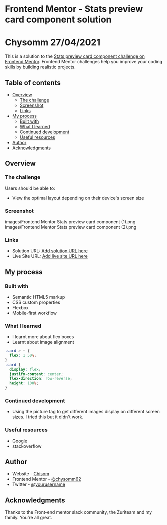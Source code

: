 # Frontend Mentor - Stats preview card component solution

# Chysomm 27/04/2021

This is a solution to the [Stats preview card component challenge on Frontend Mentor](https://www.frontendmentor.io/challenges/stats-preview-card-component-8JqbgoU62). Frontend Mentor challenges help you improve your coding skills by building realistic projects.

## Table of contents

- [Overview](#overview)
  - [The challenge](#the-challenge)
  - [Screenshot](#screenshot)
  - [Links](#links)
- [My process](#my-process)
  - [Built with](#built-with)
  - [What I learned](#what-i-learned)
  - [Continued development](#continued-development)
  - [Useful resources](#useful-resources)
- [Author](#author)
- [Acknowledgments](#acknowledgments)

## Overview

### The challenge

Users should be able to:

- View the optimal layout depending on their device's screen size

### Screenshot

images\Frontend Mentor Stats preview card component (1).png
images\Frontend Mentor Stats preview card component (2).png

### Links

- Solution URL: [Add solution URL here](https://your-solution-url.com)
- Live Site URL: [Add live site URL here](https://your-live-site-url.com)

## My process

### Built with

- Semantic HTML5 markup
- CSS custom properties
- Flexbox
- Mobile-first workflow

### What I learned

- I learnt more about flex boxes
- Learnt about image alignment

```css
.card > * {
  flex: 1 50%;
}
.card {
  display: flex;
  justify-content: center;
  flex-direction: row-reverse;
  height: 100%;
}
```

### Continued development

- Using the picture tag to get different images display on different screen sizes. I tried this but it didn't work.

### Useful resources

- Google
- stackoverflow

## Author

- Website - [Chisom](https://www.chysomm62.github.io)
- Frontend Mentor - [@chysomm62](https://www.frontendmentor.io/profile/chysomm62)
- Twitter - [@yourusername](https://www.twitter.com/chisompreda)

## Acknowledgments

Thanks to the Front-end mentor slack community, the Zuriteam and my family. You're all great.
